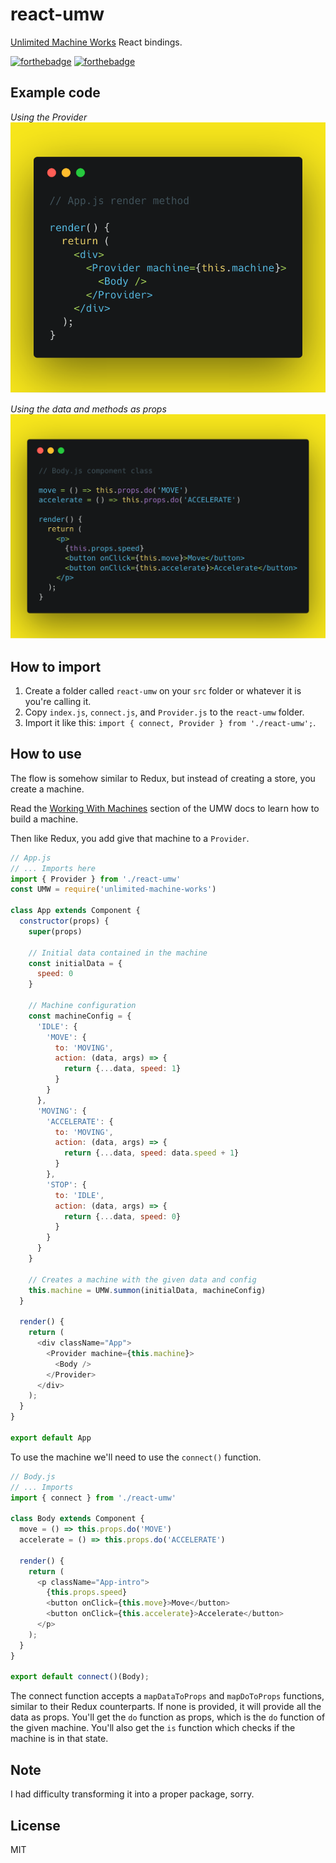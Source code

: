 # react-umw
[Unlimited Machine Works](https://unlimited-machine-works.surge.sh/) React bindings.

[![forthebadge](http://forthebadge.com/images/badges/built-with-resentment.svg)](http://forthebadge.com)
[![forthebadge](http://forthebadge.com/images/badges/uses-js.svg)](http://forthebadge.com)

## Example code

*Using the Provider*
![Using the Provider](./example-1.png)

*Using the data and methods as props*
![Using the data and methods as props](./example-2.png)

## How to import
1. Create a folder called `react-umw` on your `src` folder or whatever it is you're calling it.
2. Copy `index.js`, `connect.js`, and `Provider.js` to the `react-umw` folder.
3. Import it like this: `import { connect, Provider } from './react-umw';`.

## How to use
The flow is somehow similar to Redux, but instead of creating a store, you create a machine.

Read the [Working With Machines](https://unlimited-machine-works.surge.sh/docs/machines.html) section of the UMW docs to learn how to build a machine.

Then like Redux, you add give that machine to a `Provider`.

```js
// App.js
// ... Imports here
import { Provider } from './react-umw'
const UMW = require('unlimited-machine-works')

class App extends Component {
  constructor(props) {
    super(props)

    // Initial data contained in the machine
    const initialData = {
      speed: 0
    }

    // Machine configuration
    const machineConfig = {
      'IDLE': {
        'MOVE': {
          to: 'MOVING',
          action: (data, args) => {
            return {...data, speed: 1}
          }
        }
      },
      'MOVING': {
        'ACCELERATE': {
          to: 'MOVING',
          action: (data, args) => {
            return {...data, speed: data.speed + 1}
          }
        },
        'STOP': {
          to: 'IDLE',
          action: (data, args) => {
            return {...data, speed: 0}
          }
        }
      }
    }

    // Creates a machine with the given data and config
    this.machine = UMW.summon(initialData, machineConfig)
  }

  render() {
    return (
      <div className="App">
        <Provider machine={this.machine}>
          <Body />
        </Provider>
      </div>
    );
  }
}

export default App
```

To use the machine we'll need to use the `connect()` function.

```js
// Body.js
// ... Imports
import { connect } from './react-umw'

class Body extends Component {
  move = () => this.props.do('MOVE')
  accelerate = () => this.props.do('ACCELERATE')

  render() {
    return (
      <p className="App-intro">
        {this.props.speed}
        <button onClick={this.move}>Move</button>
        <button onClick={this.accelerate}>Accelerate</button>
      </p>
    );
  }
}

export default connect()(Body);
```

The connect function accepts a `mapDataToProps` and `mapDoToProps` functions, similar to their Redux counterparts. If none is provided, it will provide all the data as props.
You'll get the `do` function as props, which is the `do` function of the given machine.
You'll also get the `is` function which checks if the machine is in that state.

## Note
I had difficulty transforming it into a proper package, sorry.

## License
MIT